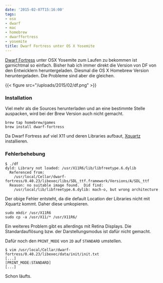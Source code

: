 ```yaml
---
date: '2015-02-07T15:16:00'
tags:
- osx
- dwarf
- mac
- homebrew
- dwarffortress
- yosemite
title: Dwarf Fortress unter OS X Yosemite
---
```


[Dwarf Fortress](http://www.bay12games.com/dwarves/) unter OSX Yosemite zum
Laufen zu bekommen ist garnichtmal so einfach. Bisher hab ich immer direkt
die Version von DF von den Entwicklern heruntergeladen. Diesmal die OS X
Homebrew Version heruntergeladen. Die Probleme sind aber die gleichen.

{{< figure src="/uploads/2015/02/df.png" >}}

### Installation

Viel mehr als die Sources herunterladen und an eine bestimmte Stelle
auspacken, wird bei der Brew Version auch nicht gemacht.

```
brew tap homebrew/games
brew install dwarf-fortress
```

Da Dwarf Fortress auf viel X11 und deren Libraries aufbaut,
[Xquartz](http://xquartz.macosforge.org/landing/) installieren.

### Fehlerbehebung

```
$ ./df
dyld: Library not loaded: /usr/X11R6/lib/libfreetype.6.dylib
  Referenced from:
    /usr/local/Cellar/dwarf-fortress/0.40.23/libexec/libs/SDL_ttf.framework/Versions/A/SDL_ttf
  Reason: no suitable image found.  Did find:
    /usr/local/lib/libfreetype.6.dylib: mach-o, but wrong architecture
```

Der obige Fehler entsteht, da die default Location der Libraries nicht mit
Xquartz kommt. Daher diese umkopieren.

```
sudo mkdir /usr/X11R6
sudo cp -a /usr/X11/* /usr/X11R6/
```

Ein weiteres Problem gibt es allerdings mit Retina Displays. Die
Standardauflösung bzw. der Darstellungsmodus ist dafür nicht gemacht.

Dafür noch den `PRINT_MODE` von `2D` auf `STANDARD` umstellen.

```
$ vim /usr/local/Cellar/dwarf-fortress/0.40.23/libexec/data/init/init.txt
[...]
[PRINT_MODE:STANDARD]
[...]
```

Schon läufts.